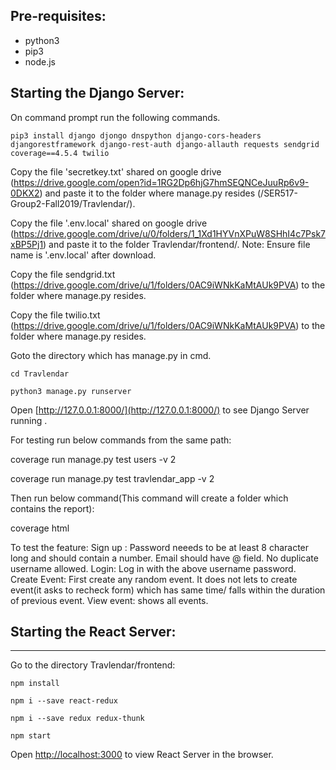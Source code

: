 ## Pre-requisites:

* python3
* pip3
* node.js

## Starting the Django Server:

On command prompt  run the following commands.


```pip3 install django djongo dnspython django-cors-headers djangorestframework django-rest-auth django-allauth requests sendgrid coverage==4.5.4 twilio```


Copy the file 'secretkey.txt' shared on google drive (https://drive.google.com/open?id=1RG2Dp6hjG7hmSEQNCeJuuRp6v9-0DKX2)
and paste it to the folder where manage.py resides (/SER517-Group2-Fall2019/Travlendar/).

Copy the file '.env.local' shared on google drive (https://drive.google.com/drive/u/0/folders/1_1Xd1HYVnXPuW8SHhI4c7Psk7xBP5Pj1)
and paste it to the folder Travlendar/frontend/. Note: Ensure file name is '.env.local' after download.

Copy the file sendgrid.txt (https://drive.google.com/drive/u/1/folders/0AC9iWNkKaMtAUk9PVA) to the folder where manage.py resides.  

Copy the file twilio.txt (https://drive.google.com/drive/u/1/folders/0AC9iWNkKaMtAUk9PVA) to the folder where manage.py resides. 



Goto the directory which has manage.py in cmd.

```cd Travlendar```

```python3 manage.py runserver```

Open [http://127.0.0.1:8000/](http://127.0.0.1:8000/) to see Django Server running .

For testing run below commands from the same path:

coverage run manage.py test users -v 2

coverage run manage.py test travlendar_app -v 2

Then run below command(This command will create a folder which contains the report):

coverage html


To test the feature:
Sign up : Password neeeds to be at least 8 character long and should contain a number. Email should have @ field. No duplicate username allowed.
Login: Log in with the above username password.
Create Event: First create any random event. It does not lets to create event(it asks to recheck form) which has same time/ falls within the duration of previous event.
View event: shows all events.
## Starting the React Server:
---------------------------------
Go to the directory Travlendar/frontend:

```npm install```

```npm i --save react-redux```

```npm i --save redux redux-thunk```

```npm start```

Open [http://localhost:3000](http://localhost:3000) to view React Server in the browser.


